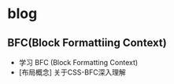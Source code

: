 # blog
## BFC(Block Formattiing Context)
- 学习 BFC (Block Formatting Context) <a href='https://juejin.im/post/59b73d5bf265da064618731d'></a>
- [布局概念] 关于CSS-BFC深入理解 <a href='https://juejin.im/post/5909db2fda2f60005d2093db'></a>